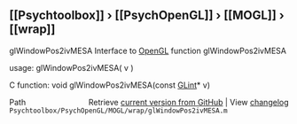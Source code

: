 ## [[Psychtoolbox]] &#8250; [[PsychOpenGL]] &#8250; [[MOGL]] &#8250; [[wrap]]

glWindowPos2ivMESA  Interface to [OpenGL](OpenGL) function glWindowPos2ivMESA  
  
usage:  glWindowPos2ivMESA( v )  
  
C function:  void glWindowPos2ivMESA(const [GLint](GLint)\* v)  




<div class="code_header" style="text-align:right;">
  <span style="float:left;">Path&nbsp;&nbsp;</span> <span class="counter">Retrieve <a href=
  "https://raw.github.com/Psychtoolbox-3/Psychtoolbox-3/beta/Psychtoolbox/PsychOpenGL/MOGL/wrap/glWindowPos2ivMESA.m">current version from GitHub</a> | View <a href=
  "https://github.com/Psychtoolbox-3/Psychtoolbox-3/commits/beta/Psychtoolbox/PsychOpenGL/MOGL/wrap/glWindowPos2ivMESA.m">changelog</a></span>
</div>
<div class="code">
  <code>Psychtoolbox/PsychOpenGL/MOGL/wrap/glWindowPos2ivMESA.m</code>
</div>


